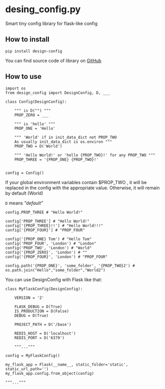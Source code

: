 # desing_config.py

Smart tiny config library for flask-like config

## How to install

    pip install design-config


You can find source code of library on [GitHub](https://github.com/artmihant/design_config)


## How to use

    import os
    from design_config import DesignConfig, D, ___

    class Config(DesignConfig):

        """ is D("") """
        PROP_ZERO = ___
        
        """ is 'hello' """
        PROP_ONE = 'Hello'

        """ 'World' if in init_data_dict not PROP_TWO
        As usually init_data_dict is os.environ """
        PROP_TWO = D('World')

        """ 'Hello World!' or 'hello {PROP_TWO}!' for any PROP_TWO """
        PROP_THREE = '{PROP_ONE} {PROP_TWO}!'


    config = Config()

If your global environment variables contain $PROP_TWO , it will be replaced in the config with the appropriate value. Otherwise, it will remain by default (World)

`D` means *"default"*

    config.PROP_THREE # "Hello World!"

    config['PROP_THREE'] # "Hello World!"
    config['{PROP_THREE}!!'] # "Hello World!!!"
    config['{PROP_FOUR}'] # "PROP_FOUR"

    config('{PROP_ONE} Tom') # "Hello Tom"
    config('PROP_FOUR', 'London') # "London"
    config('PROP_TWO', 'London') # "World"
    config('{PROP_ZERO}', 'London') # ""
    config('{PROP_FOUR}', 'London') # "PROP_FOUR"

    config.path('{PROP_ONE}', 'some_folder', '{PROP_TWO}2') # os.path.join("Hello","some_folder","World2")

You can use DesignConfig with Flask like that:

    class MyFlaskConfig(DesignConfig):

        VERSION = '2'

        FLASK_DEBUG = D(True)
        IS_PRODUCTION = D(False)
        DEBUG = D(True)

        PROJECT_PATH = D('/base')

        REDIS_HOST = D('localhost')
        REDIS_PORT = D('6379')

        """..."""
    
    config = MyFlaskConfig()

    my_flask_app = Flask(__name__, static_folder='static', static_url_path='')
    my_flask_app.config.from_object(config)

    """..."""


